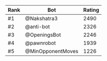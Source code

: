 Rank|Bot|Rating
---|---|---
#1|@Nakshatra3|2490
#2|@anti-bot|2326
#3|@OpeningsBot|2246
#4|@pawnrobot|1939
#5|@MinOpponentMoves|1226

